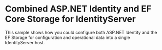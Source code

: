 # Combined ASP.NET Identity and EF Core Storage for IdentityServer

This sample shows how you could configure both ASP.NET Identity and the EF Storage for configuration and operational data into a single IdentityServer host.
